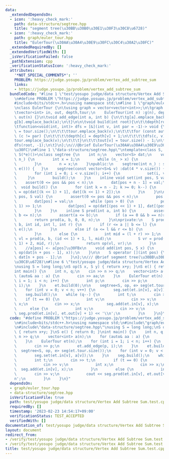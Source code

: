 ```yaml
---
data:
  _extendedDependsOn:
  - icon: ':heavy_check_mark:'
    path: data-structure/segtree.hpp
    title: "segment tree(\u30BB\u30B0\u30E1\u30F3\u30C8\u6728)"
  - icon: ':heavy_check_mark:'
    path: graph/euler_tour.hpp
    title: "EulerTour(\u30AA\u30A4\u30E9\u30FC\u30C4\u30A2\u30FC)"
  _extendedRequiredBy: []
  _extendedVerifiedWith: []
  _isVerificationFailed: false
  _pathExtension: cpp
  _verificationStatusIcon: ':heavy_check_mark:'
  attributes:
    '*NOT_SPECIAL_COMMENTS*': ''
    PROBLEM: https://judge.yosupo.jp/problem/vertex_add_subtree_sum
    links:
    - https://judge.yosupo.jp/problem/vertex_add_subtree_sum
  bundledCode: "#line 1 \"test/yosupo judge/data structure/Vertex Add Subtree Sum.test.cpp\"\
    \n#define PROBLEM \"https://judge.yosupo.jp/problem/vertex_add_subtree_sum\"\n\
    #include<bits/stdc++.h>\nusing namespace std;\n#line 1 \"graph/euler_tour.hpp\"\
    \nclass EulerTour {\n\tusing graph = vector<vector<int>>;\n\tgraph g;\npublic:\n\
    \tvector<int> in, out, depth,tour;\n    EulerTour(int n) :g(n), depth(n), in(n),\
    \ out(n) {}\n\tvoid add_edge(int a, int b) {\n\t\tg[a].emplace_back(b);\n\t\t\
    g[b].emplace_back(a);\n\t}\n\n\tvoid build(int root){\n\t\tdepth[root] = 0;\n\t\
    \tfunction<void(int, int)> dfs = [&](int v, int par = -1)-> void {\n\t\t\tin[v]\
    \ = tour.size();\n\t\t\ttour.emplace_back(v);\n\t\t\tfor (const auto& c : g[v])if\
    \ (c != par) {\n\t\t\t\tdepth[c] = depth[v] + 1;\n\t\t\t\tdfs(c, v);\n\t\t\t\t\
    tour.emplace_back(v);\n\t\t\t}\n\t\t\tout[v] = tour.size() - 1;\n\t\t};\n\t\t\
    dfs(root, -1);\n\t}\n};\n///@brief EulerTour(\u30AA\u30A4\u30E9\u30FC\u30C4\u30A2\
    \u30FC)\n#line 1 \"data-structure/segtree.hpp\"\ntemplate<class S, S(*op)(S, S),\
    \ S(*e)()>\nclass segtree {\n    int n;\n    vector<S> dat;\n    void Init(int\
    \ n_) {\n        int x = 1;\n        while (n_ > x) {\n            x <<= 1;\n\
    \        }\n        n = x;\n    }\npublic:\n    segtree(int n_) : segtree(vector<S>(n_,\
    \ e())) {   }\n    segtree(const vector<S>& v) :dat(4 * v.size()) {\n        Init(v.size());\n\
    \        for (int i = 0; i < v.size(); i++) {\n            set(i, v[i]);\n   \
    \     }\n        build();\n    }\n    inline void set(int pos, S val) {\n    \
    \    assert(0 <= pos && pos < n);\n        dat[pos + n - 1] = val;\n    }\n  \
    \  void build() {\n        for (int k = n - 2; k >= 0; k--) {\n            dat[k]\
    \ = op(dat[(k << 1) + 1], dat[(k << 1) + 2]);\n        }\n    }\n\n    void update(int\
    \ pos, S val) {\n        assert(0 <= pos && pos < n);\n        pos += n - 1;\n\
    \        dat[pos] = val;\n        while (pos > 0) {\n            pos = (pos -\
    \ 1) >> 1;\n            dat[pos] = op(dat[(pos << 1) + 1], dat[(pos << 1) + 2]);\n\
    \        }\n    }\n    inline S prod(int a, int b) {\n        assert(0 <= a &&\
    \ b <= n);\n        assert(a <= b);\n        if (a == 0 && b == n)return dat[0];\n\
    \        return prod(a, b, 0, 0, n);\n    }\n\nprivate:\n    S prod(int a, int\
    \ b, int id, int l, int r) {\n        if (r <= a || b <= l) {\n            return\
    \ e();\n        }\n        else if (a <= l && r <= b) {\n            return dat[id];\n\
    \        }\n        else {\n            int mid = (l + r) >> 1;\n            S\
    \ vl = prod(a, b, (id << 1) + 1, l, mid);\n            S vr = prod(a, b, (id <<\
    \ 1) + 2, mid, r);\n            return op(vl, vr);\n        }\n    }\n\npublic:\n\
    \    //a[pos] <- a[pos]\u30FBx\n    void add(int pos, S x) {\n        update(pos,\
    \ op(dat[n + pos - 1], x));\n    }\n\n    S operator [](int pos) {\n        return\
    \ dat[n + pos - 1];\n    }\n};\n/// @brief segment tree(\u30BB\u30B0\u30E1\u30F3\
    \u30C8\u6728)\n#line 6 \"test/yosupo judge/data structure/Vertex Add Subtree Sum.test.cpp\"\
    \nusing S = long long;\nS op(S x, S y) { return x+y; }\nS e() { return 0; }\n\
    int main() {\n    int n, q;\n    cin >> n >> q;\n    vector<int> a(n);\n    for\
    \ (auto& aa : a) {\n        cin >> aa;\n    }\n    EulerTour et(n);\n    for (int\
    \ i = 1; i < n; i++) {\n        int p;\n        cin >> p;\n        et.add_edge(p,\
    \ i);\n    }\n    et.build(0);\n\n    segtree<S, op, e> seg(et.tour.size());\n\
    \    for (int v = 0; v < n; v++) {\n        seg.set(et.in[v], a[v]);\n    }\n\
    \    seg.build();\n    while (q--) {\n        int t;\n        cin >> t;\n    \
    \    if (t == 0) {\n            int v;\n            cin >> v;\n            int\
    \ x;\n            cin >> x;\n            seg.add(et.in[v], x);\n        }\n  \
    \      else {\n            int v;\n            cin >> v;\n            cout <<\
    \ seg.prod(et.in[v], et.out[v] + 1) << '\\n';\n        }\n    }\n}\n"
  code: "#define PROBLEM \"https://judge.yosupo.jp/problem/vertex_add_subtree_sum\"\
    \n#include<bits/stdc++.h>\nusing namespace std;\n#include\"graph/euler_tour.hpp\"\
    \n#include\"data-structure/segtree.hpp\"\nusing S = long long;\nS op(S x, S y)\
    \ { return x+y; }\nS e() { return 0; }\nint main() {\n    int n, q;\n    cin >>\
    \ n >> q;\n    vector<int> a(n);\n    for (auto& aa : a) {\n        cin >> aa;\n\
    \    }\n    EulerTour et(n);\n    for (int i = 1; i < n; i++) {\n        int p;\n\
    \        cin >> p;\n        et.add_edge(p, i);\n    }\n    et.build(0);\n\n  \
    \  segtree<S, op, e> seg(et.tour.size());\n    for (int v = 0; v < n; v++) {\n\
    \        seg.set(et.in[v], a[v]);\n    }\n    seg.build();\n    while (q--) {\n\
    \        int t;\n        cin >> t;\n        if (t == 0) {\n            int v;\n\
    \            cin >> v;\n            int x;\n            cin >> x;\n          \
    \  seg.add(et.in[v], x);\n        }\n        else {\n            int v;\n    \
    \        cin >> v;\n            cout << seg.prod(et.in[v], et.out[v] + 1) << '\\\
    n';\n        }\n    }\n}"
  dependsOn:
  - graph/euler_tour.hpp
  - data-structure/segtree.hpp
  isVerificationFile: true
  path: test/yosupo judge/data structure/Vertex Add Subtree Sum.test.cpp
  requiredBy: []
  timestamp: '2023-02-23 14:54:17+09:00'
  verificationStatus: TEST_ACCEPTED
  verifiedWith: []
documentation_of: test/yosupo judge/data structure/Vertex Add Subtree Sum.test.cpp
layout: document
redirect_from:
- /verify/test/yosupo judge/data structure/Vertex Add Subtree Sum.test.cpp
- /verify/test/yosupo judge/data structure/Vertex Add Subtree Sum.test.cpp.html
title: test/yosupo judge/data structure/Vertex Add Subtree Sum.test.cpp
---
```

